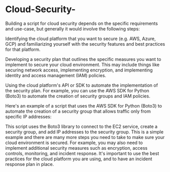 # Cloud-Security-

Building a script for cloud security depends on the specific requirements and use-case, but generally it would involve the following steps:

Identifying the cloud platform that you want to secure (e.g. AWS, Azure, GCP) and familiarizing yourself with the security features and best practices for that platform.

Developing a security plan that outlines the specific measures you want to implement to secure your cloud environment. This may include things like securing network access, implementing encryption, and implementing identity and access management (IAM) policies.

Using the cloud platform's API or SDK to automate the implementation of the security plan. For example, you can use the AWS SDK for Python (Boto3) to automate the creation of security groups and IAM policies.

Here's an example of a script that uses the AWS SDK for Python (Boto3) to automate the creation of a security group that allows traffic only from specific IP addresses:

This script uses the Boto3 library to connect to the EC2 service, create a security group, and add IP addresses to the security group. This is a simple example and there are many more steps you need to take to make sure your cloud environment is secured. For example, you may also need to implement additional security measures such as encryption, access controls, monitoring, and incident response. It's important to use the best practices for the cloud platform you are using, and to have an incident response plan in place.
